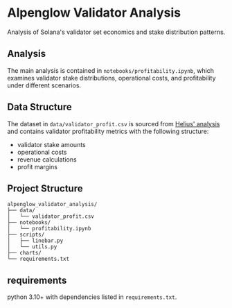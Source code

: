 # Alpenglow Validator Analysis

Analysis of Solana's validator set economics and stake distribution patterns.

## Analysis

The main analysis is contained in `notebooks/profitability.ipynb`, which examines validator stake distributions, operational costs, and profitability under different scenarios.

## Data Structure

The dataset in `data/validator_profit.csv` is sourced from [Helius' analysis](https://www.helius.dev/blog/simd-228) and contains validator profitability metrics with the following structure:
- validator stake amounts
- operational costs
- revenue calculations
- profit margins

## Project Structure

```
alpenglow_validator_analysis/
├── data/
│   └── validator_profit.csv
├── notebooks/
│   └── profitability.ipynb
├── scripts/
│   ├── linebar.py
│   └── utils.py
├── charts/
└── requirements.txt
```

## requirements

python 3.10+ with dependencies listed in `requirements.txt`.
